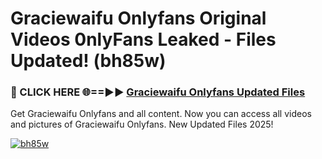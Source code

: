 # Graciewaifu Onlyfans Original Videos 0nlyFans Leaked - Files Updated! (bh85w)

<h3>🔴 CLICK HERE 🌐==►► <a href="https://tinyurl.com/ms9xzufz" rel="nofollow">Graciewaifu Onlyfans Updated Files</a></h3>

Get Graciewaifu Onlyfans and all content. Now you can access all videos and pictures of Graciewaifu Onlyfans. New Updated Files 2025!

[![bh85w](https://i.imgur.com/ppqm5kG.gif)](https://tinyurl.com/ms9xzufz)
